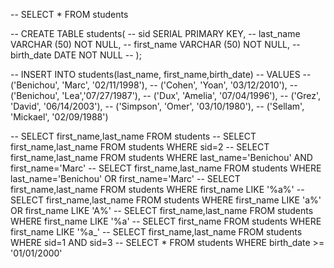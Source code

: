 -- SELECT * FROM students

-- CREATE TABLE students(
-- sid SERIAL PRIMARY KEY,
-- last_name VARCHAR (50) NOT NULL,
-- first_name VARCHAR (50) NOT NULL,
-- birth_date DATE NOT NULL
-- );

-- INSERT INTO students(last_name, first_name,birth_date)
-- VALUES
-- 	('Benichou', 'Marc', '02/11/1998'),
-- 	('Cohen', 'Yoan', '03/12/2010'),
-- 	('Benichou', 'Lea','07/27/1987'),
-- 	('Dux', 'Amelia', '07/04/1996'),
-- 	('Grez', 'David', '06/14/2003'),
-- 	('Simpson', 'Omer', '03/10/1980'),
-- 	('Sellam', 'Mickael', '02/09/1988')

-- SELECT first_name,last_name FROM students
-- SELECT first_name,last_name FROM students WHERE sid=2
-- SELECT first_name,last_name FROM students WHERE last_name='Benichou' AND first_name='Marc'
-- SELECT first_name,last_name FROM students WHERE last_name='Benichou' OR first_name='Marc'
-- SELECT first_name,last_name FROM students WHERE first_name LIKE '%a%'
-- SELECT first_name,last_name FROM students WHERE first_name LIKE 'a%' OR first_name LIKE 'A%'
-- SELECT first_name,last_name FROM students WHERE first_name LIKE '%a'
-- SELECT first_name FROM students WHERE first_name LIKE '%a_'
-- SELECT first_name,last_name FROM students WHERE sid=1 AND sid=3
-- SELECT * FROM students WHERE birth_date >= '01/01/2000'